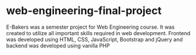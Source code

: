 # web-engineering-final-project
E-Bakers was a semester project for Web Engineering course. It was created to utilize all important skills required in web development. Frontend was developed using HTML, CSS, JavaScript, Bootstrap and jQuery and backend was developed using vanilla PHP
